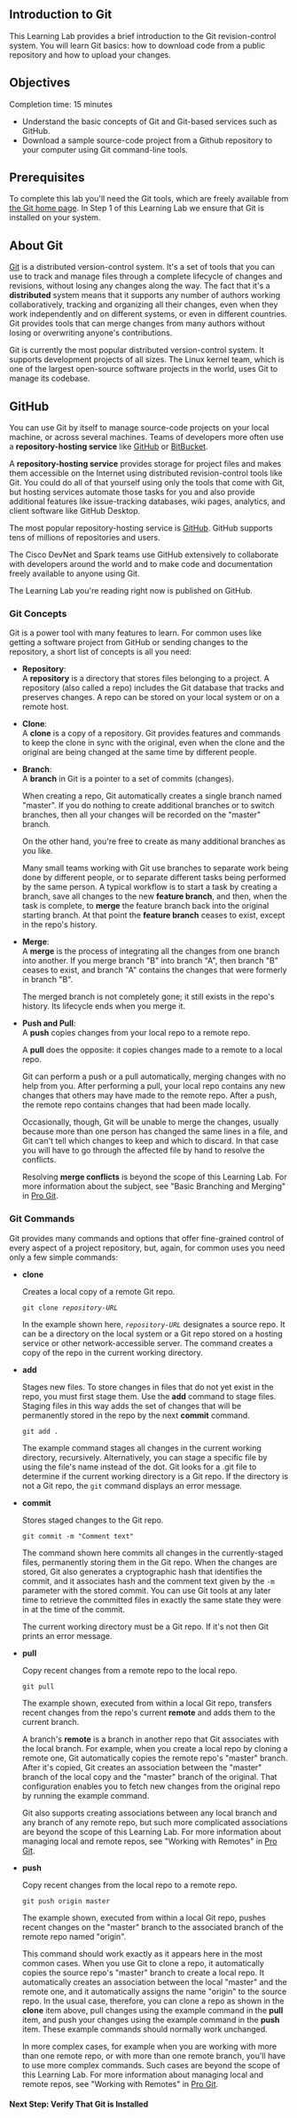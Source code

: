 ## Introduction to Git

This Learning Lab provides a brief introduction to the Git revision-control system. You will learn Git basics: how to download code from a public repository and how to upload your changes.

## Objectives

Completion time: 15 minutes

* Understand the basic concepts of Git and Git-based services such as
  GitHub.
* Download a sample source-code project from a Github repository to
  your computer using Git command-line tools.

## Prerequisites

To complete this lab you'll need the Git tools, which are freely available from [the Git home page](https://git-scm.com/). In Step 1 of this Learning Lab we ensure that Git is installed on your system.

## About Git

[Git](https://git-scm.com/) is a distributed version-control system. It's a set of tools that you can use to track and manage
files through a complete lifecycle of changes and revisions, without losing any changes along the way. The fact that it's a **distributed**
system means that it supports any number of authors working collaboratively, tracking and organizing all their changes, even when they work independently and on different systems, or even in different countries. Git provides tools that can merge changes from many authors without losing or overwriting anyone's contributions.

Git is currently the most popular distributed version-control system. It supports development projects of all sizes. The Linux kernel team, which is one of the largest open-source software projects in the world, uses Git to manage its codebase.

## GitHub

You can use Git by itself to manage source-code projects on your local machine, or across several machines. Teams of developers more often use a **repository-hosting service** like [GitHub](https://github.com/) or [BitBucket](https://bitbucket.org/).

A **repository-hosting service** provides storage for project files and makes them accessible on the Internet using distributed revision-control tools like Git. You could do all of that yourself using only the tools that come with Git, but hosting services automate those tasks for you and also provide additional features like issue-tracking databases, wiki pages, analytics, and client software like GitHub Desktop.

The most popular repository-hosting service is [GitHub](https://github.com/). GitHub supports tens of millions of repositories and users.

The Cisco DevNet and Spark teams use GitHub extensively to collaborate with developers around the world and to make code and documentation freely available to anyone using Git.

The Learning Lab you're reading right now is published on GitHub.

### Git Concepts

Git is a power tool with many features to learn. For common uses like getting a software project from GitHub or sending changes to the repository, a short list of concepts is all you need:

* **Repository**:  
  A **repository** is a directory that stores files belonging to a project. A repository (also called a repo) includes the Git database that tracks and preserves changes. A repo can be stored on your local system or on a remote host.

* **Clone**:  
  A **clone** is a copy of a repository. Git provides features and commands to keep the clone in sync with the original, even when the clone and the original are being changed at the same time by different people.

* **Branch**:  
  A **branch** in Git is a pointer to a set of commits (changes).
  
  When creating a repo, Git automatically creates a single branch
  named "master". If you do nothing to create additional branches or
  to switch branches, then all your changes will be
  recorded on the "master" branch.  
  
  On the other hand, you're free to create as many additional branches
  as you like.  
  
  Many small teams working with Git use branches to separate work being done
  by different people, or to separate different tasks being performed
  by the same person. A typical workflow is to start a task by
  creating a branch, save all changes to the new **feature branch**,
  and then, when the task is complete, to **merge** the feature branch
  back into the original starting branch. At that point
  the **feature branch** ceases to exist, except in the repo's history.

* **Merge**:  
  A **merge** is the process of integrating all the changes from one
  branch into another. If you merge branch "B" into branch "A", then branch "B"
  ceases to exist, and branch "A" contains the changes that were
  formerly in branch "B".
  
  The merged branch is not completely gone; it still exists in the
  repo's history. Its lifecycle ends when you merge it.  

* **Push and Pull**:  
  A **push** copies changes from your local repo to a remote repo. 

  A **pull** does the opposite: it copies changes made to a remote to a local repo.  
  
  Git can perform a push or a pull automatically, merging
  changes with no help from you. After performing a pull, your local repo
  contains any new changes that others may have made to the remote
  repo. After a push, the remote repo contains changes that had been made locally.  

  Occasionally, though, Git will be unable to merge the changes,
  usually because more than one person has changed the same lines in a file, and
  Git can't tell which changes to keep and which to discard. In that
  case you will have to go through the affected file by hand to resolve the conflicts.  
  
  Resolving **merge conflicts** is beyond the scope of this Learning
  Lab. For more information about the subject, see "Basic Branching
  and Merging" in [Pro
  Git](https://git-scm.com/book/en/v2/Git-Branching-Basic-Branching-and-Merging).

### Git Commands

Git provides many commands and options that offer fine-grained control of every aspect of a project repository, but, again, for common uses you need only a few simple commands:

* **clone**  

  Creates a local copy of a remote Git repo.  
  
  `git clone `_`repository-URL`_  
  
  In the example shown here, _`repository-URL`_ designates a source repo. It can be a directory on the local system or a Git repo stored
  on a hosting service or other network-accessible server. The command creates a copy of the repo in the current working directory.

* **add**  

  Stages new files. To store changes in files that do not yet exist in the repo, you must first stage them. Use the **add** command to stage files. Staging files in this way adds the set of changes that will be permanently stored in the repo by the next **commit** command. 

  `git add .`

  The example command stages all changes in the current working
  directory, recursively. Alternatively, you can stage a specific file by using the
  file's name instead of the dot. Git looks for a .git file to determine if the current working directory is a Git repo. If the directory is not a Git repo, the `git` command displays an error message.

* **commit**  

  Stores staged changes to the Git repo.

  `git commit -m "Comment text"`

  The command shown here commits all changes in the currently-staged
  files, permanently storing them in the Git repo. When the changes
  are stored, Git also generates a cryptographic hash that identifies
  the commit, and it associates hash and the comment text given by the
  `-m` parameter with the stored commit. You can use Git tools at any
  later time to retrieve the committed files in exactly the same state
  they were in at the time of the commit.  
  
  The current working directory must be a Git repo. If it's not then
  Git prints an error message.

* **pull**  

  Copy recent changes from a remote repo to the local repo.
  
  `git pull`
  
  The example shown, executed from within a local Git repo, transfers
  recent changes from the repo's current **remote** and adds
  them to the current branch.  
  
  A branch's **remote** is a branch in another repo that Git
  associates with the local branch. For example, when you create a
  local repo by cloning a remote one, Git automatically copies the
  remote repo's "master" branch. After it's copied, Git creates an
  association between the "master" branch of the local copy and the
  "master" branch of the original. That configuration enables you to
  fetch new changes from the original repo by running the example
  command.  
  
  Git also supports creating associations between any local branch and
  any branch of any remote repo, but such more complicated
  associations are beyond the scope of this Learning Lab. For more
  information about managing local and remote repos, see "Working with
  Remotes" in [Pro
  Git](https://git-scm.com/book/en/v2/Git-Basics-Working-with-Remotes).

* **push**  

  Copy recent changes from the local repo to a remote repo.
  
  `git push origin master`

  The example shown, executed from within a local Git repo, pushes
  recent changes on the "master" branch to the associated branch of
  the remote repo named "origin".  
  
  This command should work exactly as it appears here in the most
  common cases. When you use Git to clone a repo, it automatically
  copies the source repo's "master" branch to create a local repo. It
  automatically creates an association between the local "master" and
  the remote one, and it automatically assigns the name "origin" to
  the source repo. In the usual case, therefore, you can clone a repo
  as shown in the **clone** item above, pull changes using the example
  command in the **pull** item, and push your changes using the
  example command in the **push** item. These example commands should
  normally work unchanged.
  
  In more complex cases, for example when you are working with more
  than one remote repo, or with more than one remote branch, you'll
  have to use more complex commands. Such cases are beyond the scope
  of this Learning Lab. For more information about managing local and
  remote repos, see "Working with Remotes" in [Pro
  Git](https://git-scm.com/book/en/v2/Git-Basics-Working-with-Remotes).

#### Next Step: Verify That Git is Installed
